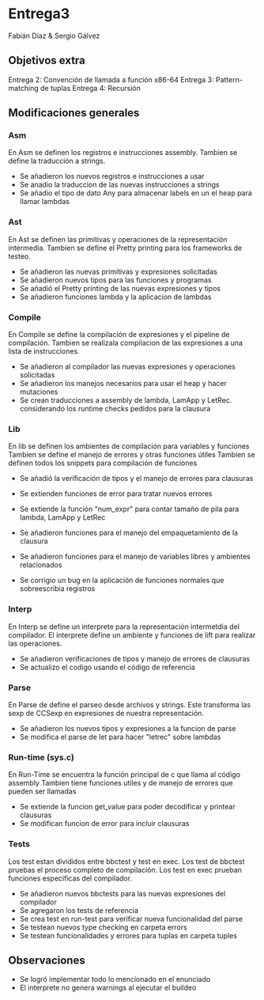 # Entrega3

Fabián Díaz & Sergio Gálvez

## Objetivos extra

Entrega 2: Convención de llamada a función x86-64
Entrega 3: Pattern-matching de tuplas
Entrega 4: Recursión

## Modificaciones generales

### Asm
En Asm se definen los registros e instrucciones assembly.
Tambien se define la traducción a strings.

- Se añadieron los nuevos registros e instrucciones a usar
- Se anadio la traduccion de las nuevas instrucciones a strings
- Se añadio el tipo de dato Any para almacenar labels en un el heap para llamar lambdas

### Ast
En Ast se definen las primitivas y operaciones de la representación intermedia.
Tambien se define el Pretty printing para los frameworks de testeo.

- Se añadieron las nuevas primitivas y expresiones solicitadas
- Se añadieron nuevos tipos para las funciones y programas
- Se añadió el Pretty printing de las nuevas expresiones y tipos
- Se añadieron funciones lambda y la aplicacion de lambdas

### Compile
En Compile se define la compilación de expresiones y el pipeline de compilación.
Tambien se realizala compilacion de las expresiones a una lista de instrucciones.

- Se añadieron al compilador las nuevas expresiones y operaciones solicitadas
- Se añadieron los manejos necesarios para usar el heap y hacer mutaciones
- Se crean traducciones a assembly de lambda, LamApp y LetRec. considerando los runtime checks pedidos para la clausura

### Lib
En lib se definen los ambientes de compilación para variables y funciones
Tambien se define el manejo de errores y otras funciones útiles
Tambien se definen todos los snippets para compilación de funciones

- Se añadió la verificación de tipos y el manejo de errores para clausuras
- Se extienden funciones de error para tratar nuevos errores
- Se extiende la función "num_expr" para contar tamaño de pila para lambda, LamApp y LetRec

- Se añadieron funciones para el manejo del empaquetamiento de la clausura
- Se añadieron funciones para el manejo de variables libres y ambientes relacionados
- Se corrigio un bug en la aplicación de funciones normales que sobreescribia registros

### Interp
En Interp se define un interprete para la representación intermetdia del compilador.
El interprete define un ambiente y funciones de lift para realizar las operaciones.

- Se añadieron verificaciones de tipos y manejo de errores de clausuras
- Se actualizo el codigo usando el código de referencia

### Parse
En Parse de define el parseo desde archivos y strings.
Este transforma las sexp de CCSexp en expresiones de nuestra representación.

- Se añadieron los nuevos tipos y expresiones a la funcion de parse
- Se modifica el parse de let para hacer "letrec" sobre lambdas

### Run-time (sys.c)
En Run-Time se encuentra la función principal de c que llama al código assembly
Tambien tiene funciones utiles y de manejo de errores que pueden ser llamadas

- Se extiende la funcion get_value para poder decodificar y printear clausuras
- Se modifican funcion de error para incluir clausuras

### Tests
Los test estan divididos entre bbctest y test en exec.
Los test de bbctest pruebas el proceso completo de compilación.
Los test en exec prueban funciones especificas del compilador.

- Se añadieron nuevos bbctests para las nuevas expresiones del compilador
- Se agregaron los tests de referencia
- Se crea test en run-test para verificar nueva funcionalidad del parse
- Se testean nuevos type checking en carpeta errors
- Se testean funcionalidades y errores para tuplas en carpeta tuples

## Observaciones
- Se logró implementar todo lo mencionado en el enunciado
- El interprete no genera warnings al ejecutar el buildeo
